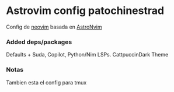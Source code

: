 # Astrovim config patochinestrad

Config de [neovim](https://neovim.io/) basada en [AstroNvim](https://github.com/AstroNvim/AstroNvim)

### Added deps/packages
Defaults + Suda, Copilot, Python/Nim LSPs. CattpuccinDark Theme 

### Notas
Tambien esta el config para tmux 
